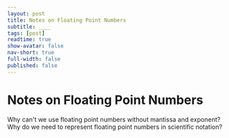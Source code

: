 ```yaml
---
layout: post
title: Notes on Floating Point Numbers
subtitle: ____
tags: [post]
readtime: true
show-avatar: false
nav-short: true
full-width: false
published: false
---
```

# Notes on Floating Point Numbers

Why can't we use floating point numbers without mantissa and 
exponent? Why do we need to represent floating point numbers in
scientific notation?

